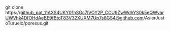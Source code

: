 git clone https://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@github.com/AsierJustoTuruelo/poresus.git
